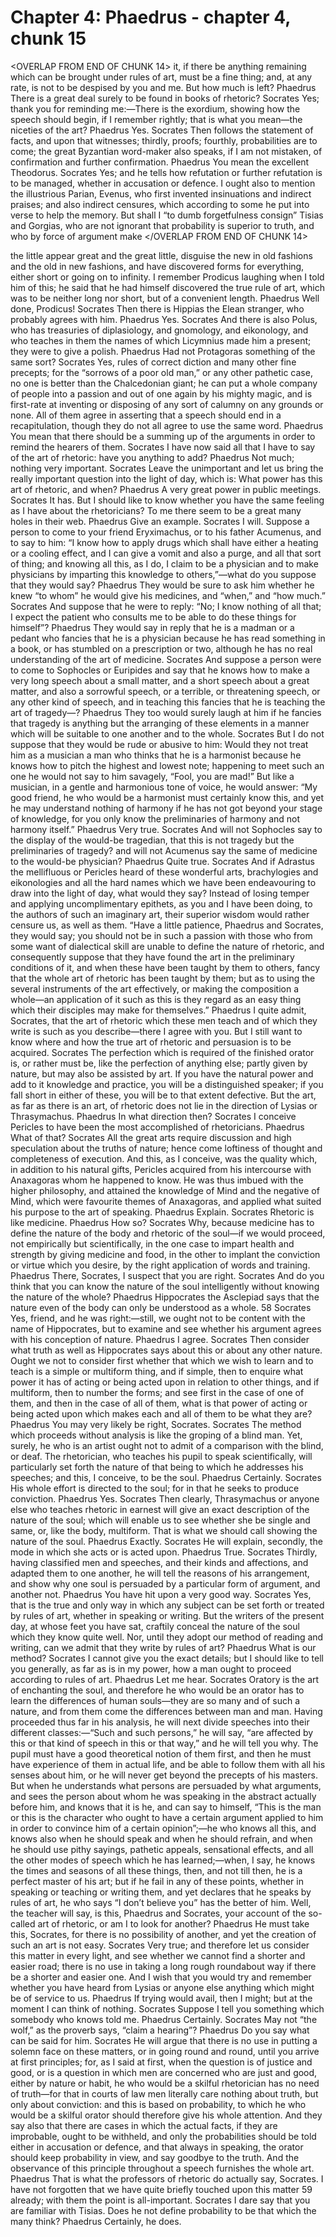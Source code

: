 # Chapter 4: Phaedrus - chapter 4, chunk 15

<OVERLAP FROM END OF CHUNK 14>
it, if there be anything remaining which can be brought under rules of art, must be a fine thing; and, at any rate, is not to be despised by you and me. But how much is left? Phaedrus There is a great deal surely to be found in books of rhetoric? Socrates Yes; thank you for reminding me:⁠—There is the exordium, showing how the speech should begin, if I remember rightly; that is what you mean⁠—the niceties of the art? Phaedrus Yes. Socrates Then follows the statement of facts, and upon that witnesses; thirdly, proofs; fourthly, probabilities are to come; the great Byzantian word-maker also speaks, if I am not mistaken, of confirmation and further confirmation. Phaedrus You mean the excellent Theodorus. Socrates Yes; and he tells how refutation or further refutation is to be managed, whether in accusation or defence. I ought also to mention the illustrious Parian, Evenus, who first invented insinuations and indirect praises; and also indirect censures, which according to some he put into verse to help the memory. But shall I “to dumb forgetfulness consign” Tisias and Gorgias, who are not ignorant that probability is superior to truth, and who by force of argument make
</OVERLAP FROM END OF CHUNK 14>

the little appear great and the great little, disguise the new in old fashions and the old in new fashions, and have discovered forms for everything, either short or going on to infinity. I remember Prodicus laughing when I told him of this; he said that he had himself discovered the true rule of art, which was to be neither long nor short, but of a convenient length. Phaedrus Well done, Prodicus! Socrates Then there is Hippias the Elean stranger, who probably agrees with him. Phaedrus Yes. Socrates And there is also Polus, who has treasuries of diplasiology, and gnomology, and eikonology, and who teaches in them the names of which Licymnius made him a present; they were to give a polish. Phaedrus Had not Protagoras something of the same sort? Socrates Yes, rules of correct diction and many other fine precepts; for the “sorrows of a poor old man,” or any other pathetic case, no one is better than the Chalcedonian giant; he can put a whole company of people into a passion and out of one again by his mighty magic, and is first-rate at inventing or disposing of any sort of calumny on any grounds or none. All of them agree in asserting that a speech should end in a recapitulation, though they do not all agree to use the same word. Phaedrus You mean that there should be a summing up of the arguments in order to remind the hearers of them. Socrates I have now said all that I have to say of the art of rhetoric: have you anything to add? Phaedrus Not much; nothing very important. Socrates Leave the unimportant and let us bring the really important question into the light of day, which is: What power has this art of rhetoric, and when? Phaedrus A very great power in public meetings. Socrates It has. But I should like to know whether you have the same feeling as I have about the rhetoricians? To me there seem to be a great many holes in their web. Phaedrus Give an example. Socrates I will. Suppose a person to come to your friend Eryximachus, or to his father Acumenus, and to say to him: “I know how to apply drugs which shall have either a heating or a cooling effect, and I can give a vomit and also a purge, and all that sort of thing; and knowing all this, as I do, I claim to be a physician and to make physicians by imparting this knowledge to others,”⁠—what do you suppose that they would say? Phaedrus They would be sure to ask him whether he knew “to whom” he would give his medicines, and “when,” and “how much.” Socrates And suppose that he were to reply: “No; I know nothing of all that; I expect the patient who consults me to be able to do these things for himself”? Phaedrus They would say in reply that he is a madman or a pedant who fancies that he is a physician because he has read something in a book, or has stumbled on a prescription or two, although he has no real understanding of the art of medicine. Socrates And suppose a person were to come to Sophocles or Euripides and say that he knows how to make a very long speech about a small matter, and a short speech about a great matter, and also a sorrowful speech, or a terrible, or threatening speech, or any other kind of speech, and in teaching this fancies that he is teaching the art of tragedy⁠—? Phaedrus They too would surely laugh at him if he fancies that tragedy is anything but the arranging of these elements in a manner which will be suitable to one another and to the whole. Socrates But I do not suppose that they would be rude or abusive to him: Would they not treat him as a musician a man who thinks that he is a harmonist because he knows how to pitch the highest and lowest note; happening to meet such an one he would not say to him savagely, “Fool, you are mad!” But like a musician, in a gentle and harmonious tone of voice, he would answer: “My good friend, he who would be a harmonist must certainly know this, and yet he may understand nothing of harmony if he has not got beyond your stage of knowledge, for you only know the preliminaries of harmony and not harmony itself.” Phaedrus Very true. Socrates And will not Sophocles say to the display of the would-be tragedian, that this is not tragedy but the preliminaries of tragedy? and will not Acumenus say the same of medicine to the would-be physician? Phaedrus Quite true. Socrates And if Adrastus the mellifluous or Pericles heard of these wonderful arts, brachylogies and eikonologies and all the hard names which we have been endeavouring to draw into the light of day, what would they say? Instead of losing temper and applying uncomplimentary epithets, as you and I have been doing, to the authors of such an imaginary art, their superior wisdom would rather censure us, as well as them. “Have a little patience, Phaedrus and Socrates, they would say; you should not be in such a passion with those who from some want of dialectical skill are unable to define the nature of rhetoric, and consequently suppose that they have found the art in the preliminary conditions of it, and when these have been taught by them to others, fancy that the whole art of rhetoric has been taught by them; but as to using the several instruments of the art effectively, or making the composition a whole⁠—an application of it such as this is they regard as an easy thing which their disciples may make for themselves.” Phaedrus I quite admit, Socrates, that the art of rhetoric which these men teach and of which they write is such as you describe⁠—there I agree with you. But I still want to know where and how the true art of rhetoric and persuasion is to be acquired. Socrates The perfection which is required of the finished orator is, or rather must be, like the perfection of anything else; partly given by nature, but may also be assisted by art. If you have the natural power and add to it knowledge and practice, you will be a distinguished speaker; if you fall short in either of these, you will be to that extent defective. But the art, as far as there is an art, of rhetoric does not lie in the direction of Lysias or Thrasymachus. Phaedrus In what direction then? Socrates I conceive Pericles to have been the most accomplished of rhetoricians. Phaedrus What of that? Socrates All the great arts require discussion and high speculation about the truths of nature; hence come loftiness of thought and completeness of execution. And this, as I conceive, was the quality which, in addition to his natural gifts, Pericles acquired from his intercourse with Anaxagoras whom he happened to know. He was thus imbued with the higher philosophy, and attained the knowledge of Mind and the negative of Mind, which were favourite themes of Anaxagoras, and applied what suited his purpose to the art of speaking. Phaedrus Explain. Socrates Rhetoric is like medicine. Phaedrus How so? Socrates Why, because medicine has to define the nature of the body and rhetoric of the soul⁠—if we would proceed, not empirically but scientifically, in the one case to impart health and strength by giving medicine and food, in the other to implant the conviction or virtue which you desire, by the right application of words and training. Phaedrus There, Socrates, I suspect that you are right. Socrates And do you think that you can know the nature of the soul intelligently without knowing the nature of the whole? Phaedrus Hippocrates the Asclepiad says that the nature even of the body can only be understood as a whole. 58 Socrates Yes, friend, and he was right:⁠—still, we ought not to be content with the name of Hippocrates, but to examine and see whether his argument agrees with his conception of nature. Phaedrus I agree. Socrates Then consider what truth as well as Hippocrates says about this or about any other nature. Ought we not to consider first whether that which we wish to learn and to teach is a simple or multiform thing, and if simple, then to enquire what power it has of acting or being acted upon in relation to other things, and if multiform, then to number the forms; and see first in the case of one of them, and then in the case of all of them, what is that power of acting or being acted upon which makes each and all of them to be what they are? Phaedrus You may very likely be right, Socrates. Socrates The method which proceeds without analysis is like the groping of a blind man. Yet, surely, he who is an artist ought not to admit of a comparison with the blind, or deaf. The rhetorician, who teaches his pupil to speak scientifically, will particularly set forth the nature of that being to which he addresses his speeches; and this, I conceive, to be the soul. Phaedrus Certainly. Socrates His whole effort is directed to the soul; for in that he seeks to produce conviction. Phaedrus Yes. Socrates Then clearly, Thrasymachus or anyone else who teaches rhetoric in earnest will give an exact description of the nature of the soul; which will enable us to see whether she be single and same, or, like the body, multiform. That is what we should call showing the nature of the soul. Phaedrus Exactly. Socrates He will explain, secondly, the mode in which she acts or is acted upon. Phaedrus True. Socrates Thirdly, having classified men and speeches, and their kinds and affections, and adapted them to one another, he will tell the reasons of his arrangement, and show why one soul is persuaded by a particular form of argument, and another not. Phaedrus You have hit upon a very good way. Socrates Yes, that is the true and only way in which any subject can be set forth or treated by rules of art, whether in speaking or writing. But the writers of the present day, at whose feet you have sat, craftily conceal the nature of the soul which they know quite well. Nor, until they adopt our method of reading and writing, can we admit that they write by rules of art? Phaedrus What is our method? Socrates I cannot give you the exact details; but I should like to tell you generally, as far as is in my power, how a man ought to proceed according to rules of art. Phaedrus Let me hear. Socrates Oratory is the art of enchanting the soul, and therefore he who would be an orator has to learn the differences of human souls⁠—they are so many and of such a nature, and from them come the differences between man and man. Having proceeded thus far in his analysis, he will next divide speeches into their different classes:⁠—“Such and such persons,” he will say, “are affected by this or that kind of speech in this or that way,” and he will tell you why. The pupil must have a good theoretical notion of them first, and then he must have experience of them in actual life, and be able to follow them with all his senses about him, or he will never get beyond the precepts of his masters. But when he understands what persons are persuaded by what arguments, and sees the person about whom he was speaking in the abstract actually before him, and knows that it is he, and can say to himself, “This is the man or this is the character who ought to have a certain argument applied to him in order to convince him of a certain opinion”;⁠—he who knows all this, and knows also when he should speak and when he should refrain, and when he should use pithy sayings, pathetic appeals, sensational effects, and all the other modes of speech which he has learned;⁠—when, I say, he knows the times and seasons of all these things, then, and not till then, he is a perfect master of his art; but if he fail in any of these points, whether in speaking or teaching or writing them, and yet declares that he speaks by rules of art, he who says “I don’t believe you” has the better of him. Well, the teacher will say, is this, Phaedrus and Socrates, your account of the so-called art of rhetoric, or am I to look for another? Phaedrus He must take this, Socrates, for there is no possibility of another, and yet the creation of such an art is not easy. Socrates Very true; and therefore let us consider this matter in every light, and see whether we cannot find a shorter and easier road; there is no use in taking a long rough roundabout way if there be a shorter and easier one. And I wish that you would try and remember whether you have heard from Lysias or anyone else anything which might be of service to us. Phaedrus If trying would avail, then I might; but at the moment I can think of nothing. Socrates Suppose I tell you something which somebody who knows told me. Phaedrus Certainly. Socrates May not “the wolf,” as the proverb says, “claim a hearing”? Phaedrus Do you say what can be said for him. Socrates He will argue that there is no use in putting a solemn face on these matters, or in going round and round, until you arrive at first principles; for, as I said at first, when the question is of justice and good, or is a question in which men are concerned who are just and good, either by nature or habit, he who would be a skilful rhetorician has no need of truth⁠—for that in courts of law men literally care nothing about truth, but only about conviction: and this is based on probability, to which he who would be a skilful orator should therefore give his whole attention. And they say also that there are cases in which the actual facts, if they are improbable, ought to be withheld, and only the probabilities should be told either in accusation or defence, and that always in speaking, the orator should keep probability in view, and say goodbye to the truth. And the observance of this principle throughout a speech furnishes the whole art. Phaedrus That is what the professors of rhetoric do actually say, Socrates. I have not forgotten that we have quite briefly touched upon this matter 59 already; with them the point is all-important. Socrates I dare say that you are familiar with Tisias. Does he not define probability to be that which the many think? Phaedrus Certainly, he does.